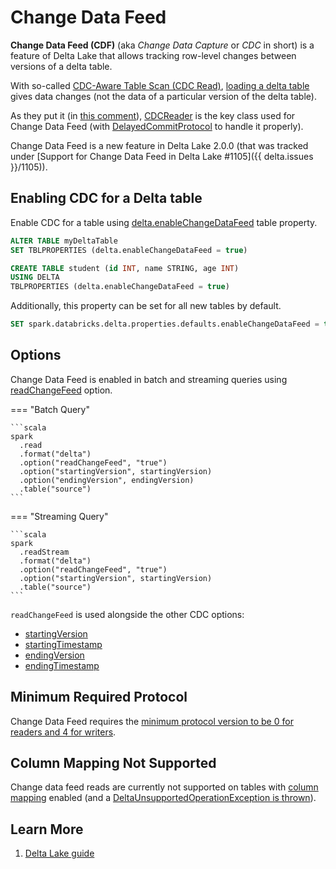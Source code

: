 # Change Data Feed

**Change Data Feed (CDF)** (aka _Change Data Capture_ or _CDC_ in short) is a feature of Delta Lake that allows tracking row-level changes between versions of a delta table.

With so-called [CDC-Aware Table Scan (CDC Read)](CDCReader.md#isCDCRead), [loading a delta table](../DeltaDataSource.md#RelationProvider-createRelation) gives data changes (not the data of a particular version of the delta table).

As they put it (in [this comment](https://github.com/delta-io/delta/commit/d90f90b6656648e170835f92152b69f77346dfcf)), [CDCReader](CDCReader.md) is the key class used for Change Data Feed (with [DelayedCommitProtocol](../DelayedCommitProtocol.md) to handle it properly).

Change Data Feed is a new feature in Delta Lake 2.0.0 (that was tracked under [Support for Change Data Feed in Delta Lake #1105]({{ delta.issues }}/1105)).

## Enabling CDC for a Delta table

Enable CDC for a table using [delta.enableChangeDataFeed](#delta.enableChangeDataFeed) table property.

```sql
ALTER TABLE myDeltaTable
SET TBLPROPERTIES (delta.enableChangeDataFeed = true)
```

```sql
CREATE TABLE student (id INT, name STRING, age INT)
USING DELTA
TBLPROPERTIES (delta.enableChangeDataFeed = true)
```

Additionally, this property can be set for all new tables by default.

```sql
SET spark.databricks.delta.properties.defaults.enableChangeDataFeed = true;
```

## <span id="options"><span id="readChangeFeed"> Options

Change Data Feed is enabled in batch and streaming queries using [readChangeFeed](../DeltaDataSource.md#readChangeFeed) option.

=== "Batch Query"

    ```scala
    spark
      .read
      .format("delta")
      .option("readChangeFeed", "true")
      .option("startingVersion", startingVersion)
      .option("endingVersion", endingVersion)
      .table("source")
    ```

=== "Streaming Query"

    ```scala
    spark
      .readStream
      .format("delta")
      .option("readChangeFeed", "true")
      .option("startingVersion", startingVersion)
      .table("source")
    ```

`readChangeFeed` is used alongside the other CDC options:

* [startingVersion](../DeltaDataSource.md#CDC_START_VERSION_KEY)
* [startingTimestamp](../DeltaDataSource.md#CDC_START_TIMESTAMP_KEY)
* [endingVersion](../DeltaDataSource.md#CDC_END_VERSION_KEY)
* [endingTimestamp](../DeltaDataSource.md#CDC_END_TIMESTAMP_KEY)

## Minimum Required Protocol

Change Data Feed requires the [minimum protocol version to be 0 for readers and 4 for writers](../Protocol.md#requiredMinimumProtocol).

## Column Mapping Not Supported

Change data feed reads are currently not supported on tables with [column mapping](../column-mapping/index.md) enabled (and a [DeltaUnsupportedOperationException is thrown](CDCReader.md#changesToDF)).

## Learn More

1. [Delta Lake guide](https://docs.databricks.com/delta/delta-change-data-feed.html)
